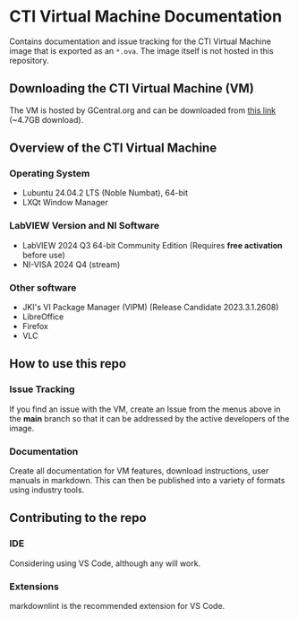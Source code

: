 # CTI Virtual Machine Documentation

Contains documentation and issue tracking for the CTI Virtual Machine image that is exported as an `*.ova`.  The image itself is not hosted in this repository.

## Downloading the CTI Virtual Machine (VM)

The VM is hosted by GCentral.org and can be downloaded from [this link](https://www.gcentral.org/cti/) (~4.7GB download).

## Overview of the CTI Virtual Machine

### Operating System

- Lubuntu 24.04.2 LTS (Noble Numbat), 64-bit
- LXQt Window Manager

### LabVIEW Version and NI Software

- LabVIEW 2024 Q3 64-bit Community Edition (Requires **free activation** before use)
- NI-VISA 2024 Q4 (stream)

### Other software

- JKI's VI Package Manager (VIPM) (Release Candidate 2023.3.1.2608)
- LibreOffice
- Firefox
- VLC

## How to use this repo

### Issue Tracking

If you find an issue with the VM, create an Issue from the menus above in the **main** branch so that it can be addressed by the active developers of the image.

### Documentation

Create all documentation for VM features, download instructions, user manuals in markdown.  This can then be published into a variety of formats using industry tools.

## Contributing to the repo

### IDE

Considering using VS Code, although any will work.

### Extensions

markdownlint is the recommended extension for VS Code.
